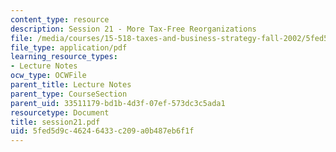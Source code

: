 ```yaml
---
content_type: resource
description: Session 21 - More Tax-Free Reorganizations
file: /media/courses/15-518-taxes-and-business-strategy-fall-2002/5fed5d9c46246433c209a0b487eb6f1f_session21.pdf
file_type: application/pdf
learning_resource_types:
- Lecture Notes
ocw_type: OCWFile
parent_title: Lecture Notes
parent_type: CourseSection
parent_uid: 33511179-bd1b-4d3f-07ef-573dc3c5ada1
resourcetype: Document
title: session21.pdf
uid: 5fed5d9c-4624-6433-c209-a0b487eb6f1f
---
```

